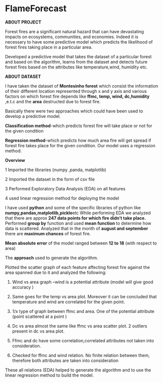 # FlameForecast
**ABOUT PROJECT**

Forest fires are a significant natural hazard that can have devastating impacts on ecosystems, communities, and economies. Indeed it is necessary to have some predictive model which predicts the likelihood of forest fires taking place in a particular area.

Developed a predictive model that takes the dataset of a particular forest and based on the algorithm, learns from the dataset and detects future forest fires based on the attributes like temperature,wind, humidity etc.

**ABOUT DATASET**

I have taken the dataset of **Montesinho forest** which consist the information of their different location represented through x and y axis and various factors on which forest fire depends like **ffmc, temp, wind, dc,humidity** ,e.t.c and the **area** destructed due to forest fire.

Basically there were two approaches which could have been used to develop a predictive model.

**Classification method**-which predicts forest fire will take place or not for the given condition

**Regression method**-which predicts how much area fire will get spread if forest fire takes place for the given condition.  Our model uses a regression method.

**Overview**

1 Imported the libraries (numpy ,panda, matplotlib)

2 Imported the dataset in the form of csv file

3 Performed Exploratory Data Analysis (EDA) on all features

4 used linear regression method for deploying the model

I have used **python** and some of the specific libraries of python like **numpy,pandas,matplotlib,pickle**etc
While performing EDA we analyzed that there are approx **247 data points for which fire didn’t take place.**
Performed **group by** function and used **mean function** to determine how data is scattered. Analyzed that in the month of **august and september** there are **maximum chances** of forest fire.

**Mean absolute error** of the model ranged between **12 to 18** (with respect to area)

The **approach** used to generate the algorithm.

Plotted the scatter graph of each feature affecting forest fire against the area spanned due to it and analyzed the following:

1. Wind vs area graph –wind is a potential attribute (model will give good accuracy ) 

2. Same goes for the temp vs area plot. Moreover it can be concluded that temperature and wind are correlated for the given point.

3. 1/x type of graph between ffmc and area. One of the potential attribute (point scattered at a point )

4. Dc vs area almost the same like ffmc vs area scatter plot. 2 outliers present in dc vs area plot.

5. Ffmc and dc have some correlation,correlated attributes not taken into consideration.

6. Checked for ffmc and wind relation. No finite relation between them, therefore both attributes are taken into consideration 

These all relations (EDA) helped to generate the algorithm and to use the linear regression method to build the model.
